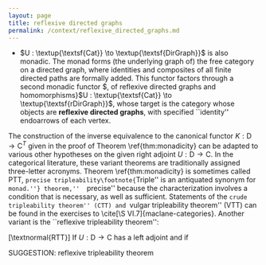 ```yaml
---
layout: page
title: reflexive directed graphs
permalink: /context/reflexive_directed_graphs.md
---
```

-  $U : \textup{\textsf{Cat}} \to \textup{\textsf{DirGraph}}$ is also monadic. The monad forms (the underlying graph of) the free category on a directed graph, where identities and composites of all finite directed paths are formally added. This functor factors through a second monadic functor $, of reflexive directed graphs and homomorphisms}$U : \textup{\textsf{Cat}} \to \textup{\textsf{rDirGraph}}$, whose target is the category whose objects are **reflexive directed graphs**, with specified ``identity'' endoarrows of each vertex.



The construction of the inverse equivalence to the canonical functor $K : \mathsf{D} \to \mathsf{C}^T$ given in the proof  of Theorem \ref{thm:monadicity} can be adapted to various other hypotheses on the given right adjoint $U : \mathsf{D} \to \mathsf{C}$. In the categorical literature, these variant theorems are traditionally assigned three-letter acronyms. Theorem \ref{thm:monadicity} is sometimes called PTT,  ``precise tripleability\footnote{``Triple'' is an antiquated synonym for ``monad.''} theorem,''  ``precise'' because the characterization involves a condition that is necessary, as well as sufficient. Statements of the ``crude tripleability theorem'' (CTT) and ``vulgar tripleability theorem'' (VTT) can be found in the exercises to \cite[\S VI.7]{maclane-categories}. Another variant is the ``reflexive tripleability theorem'':

[\textnormal{RTT}]
If $U : \mathsf{D} \to \mathsf{C}$ has a left adjoint and if


SUGGESTION: reflexive tripleability theorem